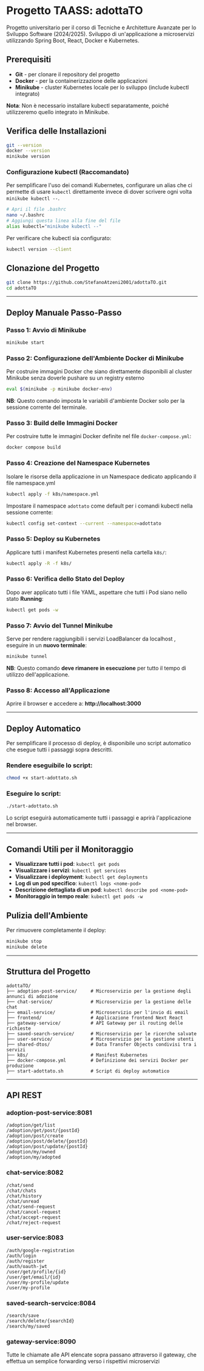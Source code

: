 # Progetto TAASS: adottaTO

Progetto universitario per il corso di Tecniche e Architetture Avanzate per lo Sviluppo Software (2024/2025).
Sviluppo di un'applicazione a microservizi utilizzando Spring Boot, React, Docker e Kubernetes.

## Prerequisiti
- **Git** - per clonare il repository del progetto
- **Docker** - per la containerizzazione delle applicazioni
- **Minikube** - cluster Kubernetes locale per lo sviluppo (include kubectl integrato)

**Nota**: Non è necessario installare kubectl separatamente, poiché utilizzeremo quello integrato in Minikube.

## Verifica delle Installazioni

```bash
git --version
docker --version
minikube version
```

### Configurazione kubectl (Raccomandato)

Per semplificare l'uso dei comandi Kubernetes, configurare un alias che ci permette di usare `kubectl` direttamente invece di dover scrivere ogni volta `minikube kubectl --`.
```bash
# Apri il file .bashrc
nano ~/.bashrc
# Aggiungi questa linea alla fine del file
alias kubectl="minikube kubectl --"
```
Per verificare che kubectl sia configurato:
```bash
kubectl version --client
```

## Clonazione del Progetto
```bash
git clone https://github.com/StefanoAtzeni2001/adottaTO.git
cd adottaTO
```
---
## Deploy Manuale Passo-Passo

### Passo 1: Avvio di Minikube
```bash
minikube start
```

### Passo 2: Configurazione dell'Ambiente Docker di Minikube
Per costruire immagini Docker che siano direttamente disponibili al cluster Minikube senza doverle pushare su un registry esterno

```bash
eval $(minikube -p minikube docker-env)
```

**NB**: Questo comando imposta le variabili d'ambiente Docker solo per la sessione corrente del terminale.

### Passo 3: Build delle Immagini Docker
Per costruire tutte le immagini Docker definite nel file `docker-compose.yml`:
```bash
docker compose build
```

### Passo 4: Creazione del Namespace Kubernetes
Isolare le risorse della applicazione in un Namespace dedicato applicando il file namespace.yml
```bash
kubectl apply -f k8s/namespace.yml
```

Impostare il namespace `adottato` come default per i comandi kubectl nella sessione corrente:
```bash
kubectl config set-context --current --namespace=adottato
```

### Passo 5: Deploy su Kubernetes

Applicare tutti i manifest Kubernetes presenti nella cartella `k8s/`:
```bash
kubectl apply -R -f k8s/
```

### Passo 6: Verifica dello Stato del Deploy

Dopo aver applicato tutti i file YAML, aspettare che tutti i Pod siano nello stato **Running**:

```bash
kubectl get pods -w
```
### Passo 7: Avvio del Tunnel Minikube
Serve per rendere raggiungibili i servizi LoadBalancer da localhost
, eseguire in un **nuovo terminale**:
```bash
minikube tunnel
```

**NB**: Questo comando **deve rimanere in esecuzione** per tutto il tempo di utilizzo dell'applicazione.

### Passo 8: Accesso all'Applicazione

Aprire il browser e accedere a: **http://localhost:3000**

---
## Deploy Automatico

Per semplificare il processo di deploy, è disponibile uno script automatico che esegue tutti i passaggi sopra descritti.

### Rendere eseguibile lo script:
```bash
chmod +x start-adottato.sh
```

### Eseguire lo script:
```bash
./start-adottato.sh
```

Lo script eseguirà automaticamente tutti i passaggi e aprirà l'applicazione nel browser.

---
## Comandi Utili per il Monitoraggio

- **Visualizzare tutti i pod**: `kubectl get pods`
- **Visualizzare i servizi**: `kubectl get services`
- **Visualizzare i deployment**: `kubectl get deployments`
- **Log di un pod specifico**: `kubectl logs <nome-pod>`
- **Descrizione dettagliata di un pod**: `kubectl describe pod <nome-pod>`
- **Monitoraggio in tempo reale**: `kubectl get pods -w`

## Pulizia dell'Ambiente

Per rimuovere completamente il deploy:

```bash
minikube stop
minikube delete
```
---
## Struttura del Progetto

```
adottaTO/
├── adoption-post-service/     # Microservizio per la gestione degli annunci di adozione
├── chat-service/              # Microservizio per la gestione delle chat
├── email-service/             # Microservizio per l'invio di email
├── frontend/                  # Applicazione frontend Next React
├── gateway-service/           # API Gateway per il routing delle richieste
├── saved-search-service/      # Microservizio per le ricerche salvate
├── user-service/              # Microservizio per la gestione utenti
├── shared-dtos/               # Data Transfer Objects condivisi tra i servizi
├── k8s/                       # Manifest Kubernetes
├── docker-compose.yml         # Definizione dei servizi Docker per produzione
├── start-adottato.sh          # Script di deploy automatico
```

--- 
## API REST

### adoption-post-service:8081
```
/adoption/get/list
/adoption/get/post/{postId}
/adoption/post/create
/adoption/post/delete/{postId}
/adoption/post/update/{postId}
/adoption/my/owned
/adoption/my/adopted
```
### chat-service:8082
```
/chat/send
/chat/chats
/chat/history
/chat/unread
/chat/send-request
/chat/cancel-request
/chat/accept-request
/chat/reject-request
```

### user-service:8083
```
/auth/google-registration
/auth/login
/auth/register
/auth/oauth-jwt
/user/get/profile/{id}
/user/get/email/{id}
/user/my-profile/update
/user/my-profile
```

### saved-search-servcice:8084
```
/search/save
/search/delete/{searchId}
/search/my/saved
```

### gateway-service:8090
Tutte le chiamate alle API elencate sopra passano attraverso il gateway, che effettua un semplice forwarding verso i rispettivi microservizi

